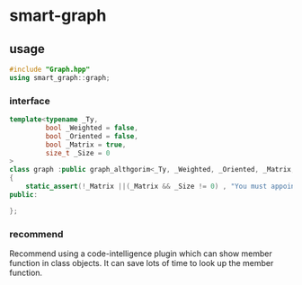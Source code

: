 # smart-graph
## usage
```c++
#include "Graph.hpp"
using smart_graph::graph;
```
### interface
```c++
template<typename _Ty,
		 bool _Weighted = false,
		 bool _Oriented = false,
		 bool _Matrix = true,
		 size_t _Size = 0
>
class graph :public graph_althgorim<_Ty, _Weighted, _Oriented, _Matrix, _Size>
{
	static_assert(!_Matrix ||(_Matrix && _Size != 0) , "You must appoint a size to the matrix.");
public:

};
```
### recommend
Recommend using a code-intelligence plugin which can show member function in class objects. It can save lots of time to look up the member function.
